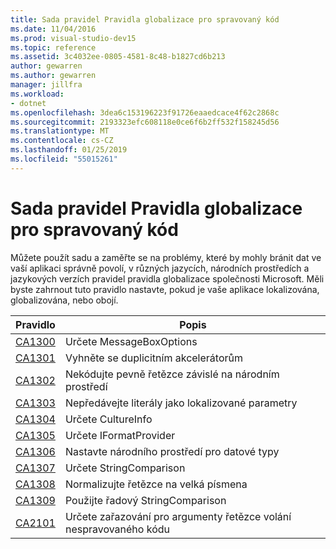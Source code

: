 ```yaml
---
title: Sada pravidel Pravidla globalizace pro spravovaný kód
ms.date: 11/04/2016
ms.prod: visual-studio-dev15
ms.topic: reference
ms.assetid: 3c4032ee-0805-4581-8c48-b1827cd6b213
author: gewarren
ms.author: gewarren
manager: jillfra
ms.workload:
- dotnet
ms.openlocfilehash: 3dea6c153196223f91726eaaedcace4f62c2868c
ms.sourcegitcommit: 2193323efc608118e0ce6f6b2ff532f158245d56
ms.translationtype: MT
ms.contentlocale: cs-CZ
ms.lasthandoff: 01/25/2019
ms.locfileid: "55015261"
---
```

# <a name="globalization-rules-rule-set-for-managed-code"></a>Sada pravidel Pravidla globalizace pro spravovaný kód
Můžete použít sadu a zaměřte se na problémy, které by mohly bránit dat ve vaší aplikaci správně povolí, v různých jazycích, národních prostředích a jazykových verzích pravidel pravidla globalizace společnosti Microsoft. Měli byste zahrnout tuto pravidlo nastavte, pokud je vaše aplikace lokalizována, globalizována, nebo obojí.

|Pravidlo|Popis|
|----------|-----------------|
|[CA1300](../code-quality/ca1300-specify-messageboxoptions.md)|Určete MessageBoxOptions|
|[CA1301](../code-quality/ca1301-avoid-duplicate-accelerators.md)|Vyhněte se duplicitním akcelerátorům|
|[CA1302](../code-quality/ca1302-do-not-hardcode-locale-specific-strings.md)|Nekódujte pevně řetězce závislé na národním prostředí|
|[CA1303](../code-quality/ca1303-do-not-pass-literals-as-localized-parameters.md)|Nepředávejte literály jako lokalizované parametry|
|[CA1304](../code-quality/ca1304-specify-cultureinfo.md)|Určete CultureInfo|
|[CA1305](../code-quality/ca1305-specify-iformatprovider.md)|Určete IFormatProvider|
|[CA1306](../code-quality/ca1306-set-locale-for-data-types.md)|Nastavte národního prostředí pro datové typy|
|[CA1307](../code-quality/ca1307-specify-stringcomparison.md)|Určete StringComparison|
|[CA1308](../code-quality/ca1308-normalize-strings-to-uppercase.md)|Normalizujte řetězce na velká písmena|
|[CA1309](../code-quality/ca1309-use-ordinal-stringcomparison.md)|Použijte řadový StringComparison|
|[CA2101](../code-quality/ca2101-specify-marshaling-for-p-invoke-string-arguments.md)|Určete zařazování pro argumenty řetězce volání nespravovaného kódu|